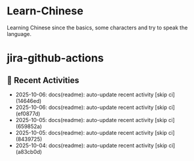 # Learn-Chinese
Learning Chinese since the basics, some characters and try to speak the language.

# jira-github-actions
## 📌 Recent Activities
<!--START_SECTION:activity-->
- 2025-10-06: docs(readme): auto-update recent activity [skip ci] (14646ed)
- 2025-10-06: docs(readme): auto-update recent activity [skip ci] (ef0877d)
- 2025-10-05: docs(readme): auto-update recent activity [skip ci] (659852a)
- 2025-10-05: docs(readme): auto-update recent activity [skip ci] (8439725)
- 2025-10-04: docs(readme): auto-update recent activity [skip ci] (a83cb0d)
<!--END_SECTION:activity-->

